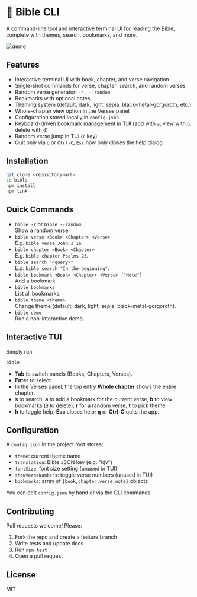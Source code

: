 # 📖 Bible CLI

 A command-line tool and interactive terminal UI for reading the Bible, complete with themes, search, bookmarks, and more.
 
![demo](https://github.com/user-attachments/assets/beaff202-2f02-4784-9c9a-b1762a5dda1b)

 ## Features

 - Interactive terminal UI with book, chapter, and verse navigation
 - Single-shot commands for verse, chapter, search, and random verses
 - Random verse generator: `-r, --random`
 - Bookmarks with optional notes
 - Theming system (default, dark, light, sepia, black-metal-gorgoroth, etc.)
- Whole-chapter view option in the Verses panel
 - Configuration stored locally in `config.json`
 - Keyboard-driven bookmark management in TUI (add with `a`, view with `b`, delete with `d`)
 - Random verse jump in TUI (`r` key)
 - Quit only via `q` or `Ctrl-C`; `Esc` now only closes the help dialog

 ## Installation

 ```bash
 git clone <repository-url>
 cd bible
 npm install
 npm link
 ```

 ## Quick Commands

 - `bible -r` or `bible --random`  
   Show a random verse.
 - `bible verse <Book> <Chapter> <Verse>`  
   E.g. `bible verse John 3 16`.
 - `bible chapter <Book> <Chapter>`  
   E.g. `bible chapter Psalms 23`.
 - `bible search "<query>"`  
   E.g. `bible search "In the beginning"`.
 - `bible bookmark <Book> <Chapter> <Verse> ["Note"]`  
   Add a bookmark.
 - `bible bookmarks`  
   List all bookmarks.
 - `bible theme <theme>`  
   Change theme (default, dark, light, sepia, black-metal-gorgoroth).
 - `bible demo`  
   Run a non-interactive demo.

 ## Interactive TUI

 Simply run:
 ```bash
 bible
 ```

 - **Tab** to switch panels (Books, Chapters, Verses).
 - **Enter** to select.
 - In the Verses panel, the top entry **Whole chapter** shows the entire chapter.
 - **s** to search, **a** to add a bookmark for the current verse, **b** to view bookmarks (`d` to delete), **r** for a random verse, **t** to pick theme.
 - **h** to toggle help; **Esc** closes help; **q** or **Ctrl-C** quits the app.

 ## Configuration

 A `config.json` in the project root stores:
 - `theme`: current theme name
 - `translation`: Bible JSON key (e.g. "kjv")
 - `fontSize`: font size setting (unused in TUI)
 - `showVerseNumbers`: toggle verse numbers (unused in TUI)
 - `bookmarks`: array of `{book,chapter,verse,note}` objects

 You can edit `config.json` by hand or via the CLI commands.

 ## Contributing

 Pull requests welcome! Please:
 1. Fork the repo and create a feature branch
 2. Write tests and update docs
 3. Run `npm test`
 4. Open a pull request

 ## License

 MIT
